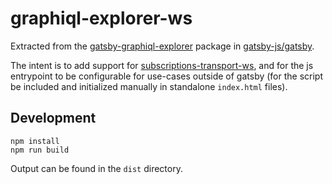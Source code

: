 # graphiql-explorer-ws

Extracted from the [gatsby-graphiql-explorer] package in [gatsby-js/gatsby].

The intent is to add support for [subscriptions-transport-ws], and for
the js entrypoint to be configurable for use-cases outside of gatsby
(for the script be included and initialized manually in standalone `index.html` files).

[gatsby-graphiql-explorer]: https://github.com/gatsbyjs/gatsby/tree/master/packages/gatsby-graphiql-explorer
[gatsby-js/gatsby]: https://github.com/gatsbyjs/gatsby
[subscriptions-transport-ws]: https://github.com/apollographql/subscriptions-transport-ws

## Development

```
npm install
npm run build
```

Output can be found in the `dist` directory.
